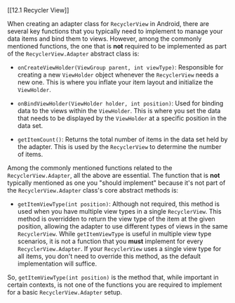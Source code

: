[[12.1 Recycler View]]

When creating an adapter class for `RecyclerView` in Android, there are several key functions that you typically need to implement to manage your data items and bind them to views. However, among the commonly mentioned functions, the one that is **not** required to be implemented as part of the `RecyclerView.Adapter` abstract class is:

- `onCreateViewHolder(ViewGroup parent, int viewType)`: Responsible for creating a new `ViewHolder` object whenever the `RecyclerView` needs a new one. This is where you inflate your item layout and initialize the `ViewHolder`.
    
- `onBindViewHolder(ViewHolder holder, int position)`: Used for binding data to the views within the `ViewHolder`. This is where you set the data that needs to be displayed by the `ViewHolder` at a specific position in the data set.
    
- `getItemCount()`: Returns the total number of items in the data set held by the adapter. This is used by the `RecyclerView` to determine the number of items.
    

Among the commonly mentioned functions related to the `RecyclerView.Adapter`, all the above are essential. The function that is **not** typically mentioned as one you "should implement" because it's not part of the `RecyclerView.Adapter` class's core abstract methods is:

- `getItemViewType(int position)`: Although not required, this method is used when you have multiple view types in a single `RecyclerView`. This method is overridden to return the view type of the item at the given position, allowing the adapter to use different types of views in the same `RecyclerView`. While `getItemViewType` is useful in multiple view type scenarios, it is not a function that you **must** implement for every `RecyclerView.Adapter`. If your `RecyclerView` uses a single view type for all items, you don't need to override this method, as the default implementation will suffice.

So, `getItemViewType(int position)` is the method that, while important in certain contexts, is not one of the functions you are required to implement for a basic `RecyclerView.Adapter` setup.









